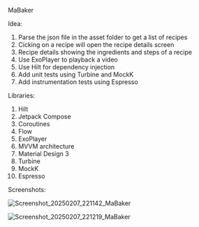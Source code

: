 MaBaker

Idea:

1. Parse the json file in the asset folder to get a list of recipes
2. Cicking on a recipe will open the recipe details screen
3. Recipe details showing the ingredients and steps of a recipe
4. Use ExoPlayer to playback a video
5. Use Hilt for dependency injection
6. Add unit tests using Turbine and MockK
7. Add instrumentation tests using Espresso

Libraries:

1. Hilt
2. Jetpack Compose
3. Coroutines
4. Flow
5. ExoPlayer
6. MVVM architecture
7. Material Design 3
8. Turbine
9. MockK
10. Espresso

Screenshots:

![Screenshot_20250207_221142_MaBaker](https://github.com/user-attachments/assets/5613f9d9-bf23-4976-9db3-29794c7d8d82)

![Screenshot_20250207_221219_MaBaker](https://github.com/user-attachments/assets/7b8864e2-dcc4-4c2a-ac86-580d0683e89d)
